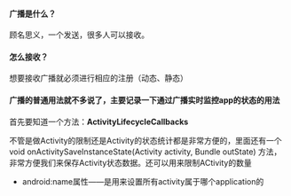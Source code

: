 #### 广播是什么？

顾名思义，一个发送，很多人可以接收。

#### 怎么接收？

想要接收广播就必须进行相应的注册（动态、静态）

#### 广播的普通用法就不多说了，主要记录一下通过广播实时监控app的状态的用法

首先要知道一个方法：**ActivityLifecycleCallbacks**

不管是做Activity的限制还是Activity的状态统计都是非常方便的，里面还有一个void onActivitySaveInstanceState(Activity activity, Bundle outState) 方法，非常方便我们来保存Activity状态数据。还可以用来限制ACtivity的数量

*  android:name属性——是用来设置所有activity属于哪个application的